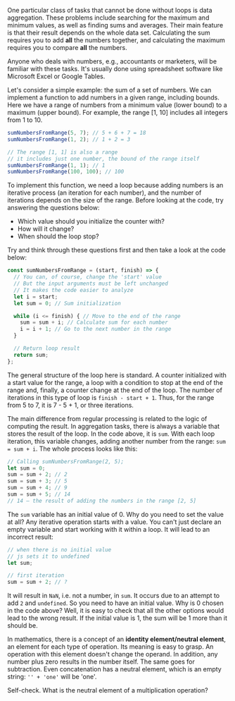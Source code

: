 
One particular class of tasks that cannot be done without loops is data aggregation. These problems include searching for the maximum and minimum values, as well as finding sums and averages. Their main feature is that their result depends on the whole data set. Calculating the sum requires you to add **all** the numbers together, and calculating the maximum requires you to compare **all** the numbers.

Anyone who deals with numbers, e.g., accountants or marketers, will be familiar with these tasks. It's usually done using spreadsheet software like Microsoft Excel or Google Tables.

Let's consider a simple example: the sum of a set of numbers. We can implement a function to add numbers in a given range, including bounds. Here we have a range of numbers from a minimum value (lower bound) to a maximum (upper bound). For example, the range [1, 10] includes all integers from 1 to 10.

```javascript
sumNumbersFromRange(5, 7); // 5 + 6 + 7 = 18
sumNumbersFromRange(1, 2); // 1 + 2 = 3

// The range [1, 1] is also a range
// it includes just one number, the bound of the range itself
sumNumbersFromRange(1, 1); // 1
sumNumbersFromRange(100, 100); // 100
```

To implement this function, we need a loop because adding numbers is an iterative process (an iteration for each number), and the number of iterations depends on the size of the range. Before looking at the code, try answering the questions below:

* Which value should you initialize the counter with?
* How will it change?
* When should the loop stop?

Try and think through these questions first and then take a look at the code below:

```javascript
const sumNumbersFromRange = (start, finish) => {
  // You can, of course, change the 'start' value
  // But the input arguments must be left unchanged
  // It makes the code easier to analyze
  let i = start;
  let sum = 0; // Sum initialization

  while (i <= finish) { // Move to the end of the range
    sum = sum + i; // Calculate sum for each number
    i = i + 1; // Go to the next number in the range
  }

  // Return loop result
  return sum;
};
```

The general structure of the loop here is standard. A counter initialized with a start value for the range, a loop with a condition to stop at the end of the range and, finally, a counter change at the end of the loop. The number of iterations in this type of loop is `finish - start + 1`. Thus, for the range from 5 to 7, it is 7 - 5 + 1, or three iterations.

The main difference from regular processing is related to the logic of computing the result. In aggregation tasks, there is always a variable that stores the result of the loop. In the code above, it is `sum`. With each loop iteration, this variable changes, adding another number from the range: `sum = sum + i`. The whole process looks like this:

```javascript
// Calling sumNumbersFromRange(2, 5);
let sum = 0;
sum = sum + 2; // 2
sum = sum + 3; // 5
sum = sum + 4; // 9
sum = sum + 5; // 14
// 14 – the result of adding the numbers in the range [2, 5]
```

The `sum` variable has an initial value of 0. Why do you need to set the value at all? Any iterative operation starts with a value. You can't just declare an empty variable and start working with it within a loop. It will lead to an incorrect result:

```javascript
// when there is no initial value
// js sets it to undefined
let sum;

// first iteration
sum = sum + 2; // ?
```

It will result in `NaN`, i.e. not a number, in `sum`. It occurs due to an attempt to add `2` and `undefined`. So you need to have an initial value. Why is 0 chosen in the code above? Well, it is easy to check that all the other options would lead to the wrong result. If the initial value is 1, the sum will be 1 more than it should be.

In mathematics, there is a concept of an **identity element/neutral element**, an element for each type of operation. Its meaning is easy to grasp. An operation with this element doesn't change the operand. In addition, any number plus zero results in the number itself. The same goes for subtraction. Even concatenation has a neutral element, which is an empty string: `'' + 'one'` will be 'one'.

Self-check. What is the neutral element of a multiplication operation?
